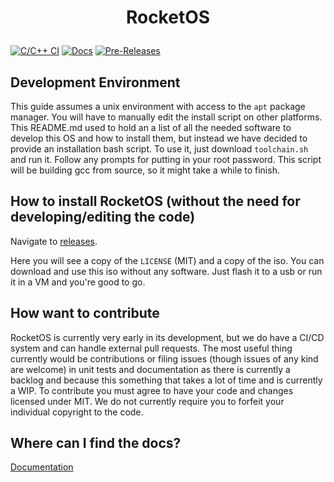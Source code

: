 # <p align="center"> RocketOS </p>

[![C/C++ CI](https://github.com/OperatingSystemRocket/RocketOS/actions/workflows/ci-cd.yml/badge.svg)](https://github.com/OperatingSystemRocket/RocketOS/actions/workflows/ci-cd.yml)
[![Docs](https://readthedocs.org/projects/rocketos/badge/?version=latest)](https://rocketos.readthedocs.io/en/latest/?badge=latest)
[![Pre-Releases](https://img.shields.io/github/release-date-pre/OperatingSystemRocket/RocketOS)](https://github.com/OperatingSystemRocket/RocketOS/releases)


## Development Environment

This guide assumes a unix environment with access to the `apt` package manager.
You will have to manually edit the install script on other platforms.
This README.md used to hold an a list of all the needed software to develop this OS and how to install them,
but instead we have decided to provide an installation bash script. To use it, just download `toolchain.sh` and run it.
Follow any prompts for putting in your root password. This script will be building gcc from source, so it might take a while to finish. 


## How to install RocketOS (without the need for developing/editing the code)

Navigate to <a href="https://github.com/OperatingSystemRocket/RocketOS/releases">releases</a>.

Here you will see a copy of the `LICENSE` (MIT) and a copy of the iso.
You can download and use this iso without any software. Just flash it to a usb or run it in a VM and you're good to go.


## How want to contribute

RocketOS is currently very early in its development, but we do have a CI/CD system and can handle external pull requests.
The most useful thing currently would be contributions or filing issues (though issues of any kind are welcome)
in unit tests and documentation as there is currently a backlog
and because this something that takes a lot of time and is currently a WIP.
To contribute you must agree to have your code and changes licensed under MIT.
We do not currently require you to forfeit your individual copyright to the code.


## Where can I find the docs?

<a href="https://rocketos.readthedocs.io/en/latest/">Documentation</a>
